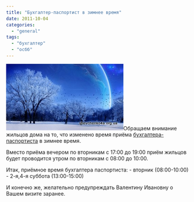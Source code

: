 ```yaml
---
title: "Бухгалтер-паспортист в зимнее время"
date: 2011-10-04
categories: 
  - "general"
tags: 
  - "бухгалтер"
  - "осбб"
---
```


![](/wp-content/uploads/2011/10/buhgalter.jpg "Приёмные часы бухгалтера в зимнее время")Обращаем внимание жильцов дома на то, что изменено время приёма [бухгалтера-паспортиста](http://shevchenko4a.brovary.org/priem-buhgaltera-pasportista/ "Бухгалтер ОСББ") в зимнее время.

Вместо приёма вечером по вторникам с 17:00 до 19:00 приём жильцов будет проводится утром по вторникам с 08:00 до 10:00.

Итак, приёмное время бухгалтера паспортиста: - вторник (08:00-10:00) - 2-я,4-я суббота (13:00-15:00)

И конечно же, желательно предупреждать Валентину Ивановну о Вашем визите заранее. <!--more Комментировать »-->

